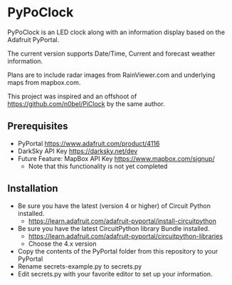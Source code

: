 # PyPoClock
PyPoClock is an LED clock along with an information display based on the
Adafruit PyPortal.

The current version supports Date/Time, Current and forecast weather
information.

Plans are to include radar images from RainViewer.com and underlying maps from
mapbox.com.

This project was inspired and an offshoot of https://github.com/n0bel/PiClock
by the same author.

## Prerequisites
* PyPortal https://www.adafruit.com/product/4116
* DarkSky API Key https://darksky.net/dev
* Future Feature: MapBox API Key https://www.mapbox.com/signup/
  - Note that this functionality is not yet completed

## Installation
* Be sure you have the latest (version 4 or higher) of Circuit Python installed.
  - https://learn.adafruit.com/adafruit-pyportal/install-circuitpython
* Be sure you have the latest CircuitPython library Bundle installed.
  - https://learn.adafruit.com/adafruit-pyportal/circuitpython-libraries
  - Choose the 4.x version
* Copy the contents of the PyPortal folder from this repository to your PyPortal
* Rename secrets-example.py to secrets.py
* Edit secrets.py with your favorite editor to set up your information.
